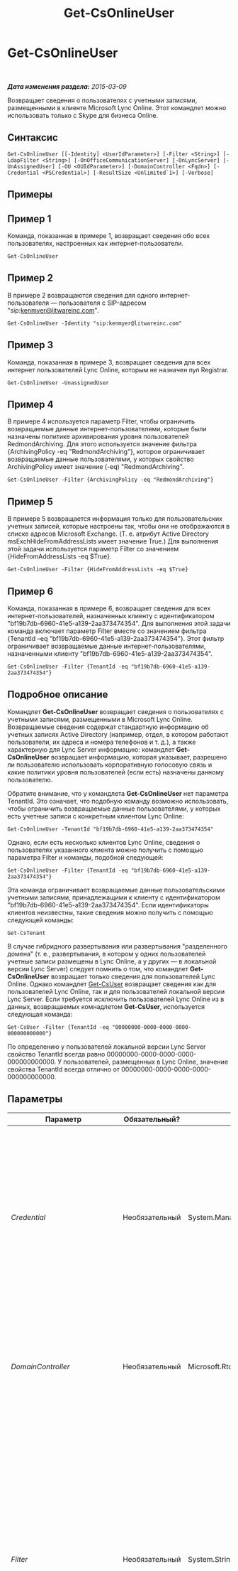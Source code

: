 ﻿---
title: Get-CsOnlineUser
TOCTitle: Get-CsOnlineUser
ms:assetid: 2bfafd70-a7d9-4308-a353-5ecf44249b53
ms:mtpsurl: https://technet.microsoft.com/ru-ru/library/JJ994026(v=OCS.15)
ms:contentKeyID: 52058181
ms.date: 05/19/2016
mtps_version: v=OCS.15
ms.translationtype: HT
---

# Get-CsOnlineUser

 

_**Дата изменения раздела:** 2015-03-09_

Возвращает сведения о пользователях с учетными записями, размещенными в клиенте Microsoft Lync Online. Этот командлет можно использовать только с Skype для бизнеса Online.

## Синтаксис

    Get-CsOnlineUser [[-Identity] <UserIdParameter>] [-Filter <String>] [-LdapFilter <String>] [-OnOfficeCommunicationServer] [-OnLyncServer] [-UnAssignedUser] [-OU <OUIdParameter>] [-DomainController <Fqdn>] [-Credential <PSCredential>] [-ResultSize <Unlimited`1>] [-Verbose]

## Примеры

## Пример 1

Команда, показанная в примере 1, возвращает сведения обо всех пользователях, настроенных как интернет-пользователи.

    Get-CsOnlineUser

## Пример 2

В примере 2 возвращаются сведения для одного интернет-пользователя — пользователя с SIP-адресом "sip:kenmyer@litwareinc.com".

    Get-CsOnlineUser -Identity "sip:kenmyer@litwareinc.com"

## Пример 3

Команда, показанная в примере 3, возвращает сведения для всех интернет пользователей Lync Online, которым не назначен пул Registrar.

    Get-CsOnlineUser -UnassignedUser

## Пример 4

В примере 4 используется параметр Filter, чтобы ограничить возвращаемые данные интернет-пользователями, которые были назначены политике архивирования уровня пользователей RedmondArchiving. Для этого используется значение фильтра {ArchivingPolicy -eq "RedmondArchiving"}, которое ограничивает возвращаемые данные пользователями, у которых свойство ArchivingPolicy имеет значение (-eq) "RedmondArchiving".

    Get-CsOnlineUser -Filter {ArchivingPolicy -eq "RedmondArchiving"}

## Пример 5

В примере 5 возвращается информация только для пользовательских учетных записей, которые настроены так, чтобы они не отображаются в списке адресов Microsoft Exchange. (Т. е. атрибут Active Directory msExchHideFromAddressLists имеет значение True.) Для выполнения этой задачи используется параметр Filter со значением {HideFromAddressLists -eq $True}.

    Get-CsOnlineUser -Filter {HideFromAddressLists -eq $True}

## Пример 6

Команда, показанная в примере 6, возвращает сведения для всех интернет-пользователей, назначенных клиенту с идентификатором "bf19b7db-6960-41e5-a139-2aa373474354". Для выполнения этой задачи команда включает параметр Filter вместе со значением фильтра {TenantId –eq "bf19b7db-6960-41e5-a139-2aa373474354"}. Этот фильтр ограничивает возвращаемые данные интернет-пользователями, назначенными клиенту "bf19b7db-6960-41e5-a139-2aa373474354".

    Get-CsOnlineUser -Filter {TenantId -eq "bf19b7db-6960-41e5-a139-2aa373474354"}

## Подробное описание

Командлет **Get-CsOnlineUser** возвращает сведения о пользователях с учетными записями, размещенными в Microsoft Lync Online. Возвращаемые сведения содержат стандартную информацию об учетных записях Active Directory (например, отдел, в котором работают пользователи, их адреса и номера телефонов и т. д.), а также характерную для Lync Server информацию: командлет **Get-CsOnlineUser** возвращает информацию, которая указывает, разрешено ли пользователю использовать корпоративную голосовую связь и какие политики уровня пользователей (если есть) назначены данному пользователю.

Обратите внимание, что у командлета **Get-CsOnlineUser** нет параметра TenantId. Это означает, что подобную команду возможно использовать, чтобы ограничить возвращаемые данные пользователями, у которых есть учетные записи с конкретным клиентом Lync Online:

    Get-CsOnlineUser -TenantId "bf19b7db-6960-41e5-a139-2aa373474354"

Однако, если есть несколько клиентов Lync Online, сведения о пользователях указанного клиента можно получить с помощью параметра Filter и команды, подобной следующей:

    Get-CsOnlineUser -Filter {TenantId -eq "bf19b7db-6960-41e5-a139-2aa373474354"}

Эта команда ограничивает возвращаемые данные пользовательскими учетными записями, принадлежащими к клиенту с идентификатором "bf19b7db-6960-41e5-a139-2aa373474354". Если идентификаторы клиентов неизвестны, такие сведения можно получить с помощью следующей команды:

    Get-CsTenant

В случае гибридного развертывания или развертывания "разделенного домена" (т. е., развертывания, в котором у одних пользователей учетные записи размещены в Lync Online, а у других — в локальной версии Lync Server) следует помнить о том, что командлет **Get-CsOnlineUser** возвращает только сведения для пользователей Lync Online. Однако командлет [Get-CsUser](get-csuser.md) возвращает сведения как для пользователей Lync Online, так и для пользователей локальной версии Lync Server. Если требуется исключить пользователей Lync Online из в данных, возвращаемых комнадлетом **Get-CsUser**, используется следующая команда:

    Get-CsUser -Filter {TenantId -eq "00000000-0000-0000-0000-000000000000"}

По определению у пользователей локальной версии Lync Server свойство TenantId всегда равно 00000000-0000-0000-0000-000000000000. У пользователей, размещенных в Lync Online, значение свойства TenantId всегда отлично от 00000000-0000-0000-0000-000000000000.

## Параметры


<table>
<colgroup>
<col style="width: 25%" />
<col style="width: 25%" />
<col style="width: 25%" />
<col style="width: 25%" />
</colgroup>
<thead>
<tr class="header">
<th>Параметр</th>
<th>Обязательный?</th>
<th>Тип</th>
<th>Описание</th>
</tr>
</thead>
<tbody>
<tr class="odd">
<td><p><em>Credential</em></p></td>
<td><p>Необязательный</p></td>
<td><p>System.Management.Automation.PSCredential</p></td>
<td><p>Позволяет выполнить командлет <strong>Get-CsOnlineUser</strong> с использованием альтернативных учетных данных. Это может потребоваться в случае, если учетная запись, используемая для входа в Windows, не обладает необходимыми привилегиями для работы с объектами пользователей.</p>
<p>Чтобы использовать параметр Credential, необходимо сначала создать объект PSCredential с помощью командлета <strong>Get-Credential</strong>. Дополнительные сведения см. в разделе справки, посвященном командлету <strong>Get-Credential</strong>.</p></td>
</tr>
<tr class="even">
<td><p><em>DomainController</em></p></td>
<td><p>Необязательный</p></td>
<td><p>Microsoft.Rtc.Management.Deploy.Fqdn</p></td>
<td><p>Позволяет подключиться к определенному контроллеру домена для получения пользовательской информации. Чтобы подключиться к определенному контроллеру домена, следует добавить параметр DomainController, за которым следует полное доменное имя (FQDN) (например, atl-cs-001.litwareinc.com).</p></td>
</tr>
<tr class="odd">
<td><p><em>Filter</em></p></td>
<td><p>Необязательный</p></td>
<td><p>System.String</p></td>
<td><p>Позволяет ограничить возвращаемые данные путем фильтрации по специфическим атрибутам Lync Server. Например, можно включить в возвращаемые данные только пользователей, которым была назначена конкретная политика голосовой связи, или пользователей, которым эта политика не была назначена.</p>
<p>Для параметра Filter используется тот же синтаксис фильтрации Windows PowerShell, что и для командлета Where-Object. Например, фильтр, возвращающий только пользователей, которым был разрешен доступ к корпоративной голосовой связи, выглядел бы следующим образом, где EnterpriseVoiceEnabled обозначает атрибут Active Directory, -eq обозначает оператор сравнения (равно), а $True (встроенная переменная Windows PowerShell) обозначает фильтруемое значение:</p>
<p>{EnterpriseVoiceEnabled -eq $True}</p></td>
</tr>
<tr class="even">
<td><p><em>Identity</em></p></td>
<td><p>Необязательный</p></td>
<td><p>Microsoft.Rtc.Management.AD.UserIdParameter</p></td>
<td><p>Указывает идентификатор возвращаемой учетной записи пользователя. Идентификатор могут указываться в одном из четырех форматов: 1) SIP-адрес пользователя; 2) имя участника-пользователя (UPN); 3) доменное имя пользователя и имя для входа в виде домен\имя_входа (например, litwareinc\kenmyer); 4) отображаемое имя пользователя Active Directory (например, Ken Myer). Для указания учетной записи пользователя можно также использовать его различающееся имя в Active Directory.</p>
<p>При использовании отображаемого имени в качестве идентификатора пользователя можно применять подстановочный символ звездочки (*). Например, идентификация по имени &quot;* Smith&quot; вернет всех пользователей, у которых отображаемое имя завершается в строке значением &quot; Smith&quot;.</p></td>
</tr>
<tr class="odd">
<td><p><em>LdapFilter</em></p></td>
<td><p>Необязательный</p></td>
<td><p>System.String</p></td>
<td><p>Позволяет ограничить возвращаемые данные путем фильтрации по общим атрибутам Active Directory (то есть атрибутам, которые не являются специфическими для Lync Server). Например, можно включить в возвращаемые данные только пользователей, работающих в конкретном отделе, или пользователей с указанным менеджером или должностью.</p>
<p>В параметре LdapFilter для создания фильтров используется язык запросов LDAP. Например, фильтр, возвращающий пользователей, работающих только в городе Редмонд, выглядит так: &quot;l=Redmond&quot;, где &quot;l&quot; (строчная буква L) обозначает атрибут Active Directory (locality, местоположение); &quot;=&quot; обозначает оператор сравнения (равняется); а &quot;Redmond&quot; обозначает фильтруемое значение.</p></td>
</tr>
<tr class="even">
<td><p><em>OnLyncServer</em></p></td>
<td><p>Необязательный</p></td>
<td><p>System.Management.Automation.SwitchParameter</p></td>
<td><p>Возвращает коллекцию пользователей Lync Server. Пользователи с учетными записями из предыдущих версий программного обеспечения не возвращаются при использовании этого параметра.</p></td>
</tr>
<tr class="odd">
<td><p><em>OnOfficeCommunicationServer</em></p></td>
<td><p>Необязательный</p></td>
<td><p>System.Management.Automation.SwitchParameter</p></td>
<td><p>Возвращает коллекцию пользователей предыдущей версии Lync Server (например, Microsoft Office Communications Server 2007 R2). Пользователи с учетными записями из текущей версии программного обеспечения не возвращаются при использовании этого параметра.</p></td>
</tr>
<tr class="even">
<td><p><em>OU</em></p></td>
<td><p>Необязательный</p></td>
<td><p>Microsoft.Rtc.Management.AD.OUIdParameter</p></td>
<td><p>Позволяет возвращать информацию об учетных записях пользователей в конкретном подразделении (OU) или контейнере. Параметр OU возвращает данные из указанного подразделения и всех его дочерних подразделений. Например, если финансовое подразделение имеет два дочерних подразделения AccountsPayable и AccountsReceivable, возвращаются пользователи из всех трех подразделений.</p>
<p>При указании полразделения используйте различающееся имя (DN) этого контейнера, например: -OU &quot;OU=Finance,dc=litwareinc,dc=com&quot;. Чтобы вернуть учетные записи пользователей из контейнера &quot;Пользователи&quot;, используйте следующий синтаксис:</p>
<p>-OU &quot;cn=Users,dc=litwareinc,dc=com&quot;</p></td>
</tr>
<tr class="odd">
<td><p><em>ResultSize</em></p></td>
<td><p>Необязательный</p></td>
<td><p>Microsoft.Rtc.Management.ADConnect.Core.Unlimited</p></td>
<td><p>Позволяет ограничить количество записей, возвращаемых командлетом. Например, чтобы в результатах были данные о 7 пользователях (независимо от количества пользователей в лесу), добавьте параметр ResultSize со значением 7. Следует отметить, что будут возвращены данные о случайных семи пользователях.</p>
<p>В качестве размера результата можно задать любое целое число от 0 до 2147483647 включительно. Если задано значение 0, команда выполняется, но данные не возвращаются. Если в лес входят только 3 пользователя, а параметру ResultSize задано значение 7, то команда вернет этих трех пользователей, а затем завершится без ошибки.</p></td>
</tr>
<tr class="even">
<td><p><em>UnassignedUser</em></p></td>
<td><p>Необязательный</p></td>
<td><p>System.Management.Automation.SwitchParameter</p></td>
<td><p>Позволяет вернуть коллекцию пользователей, которым был разрешен доступ к Lync Online, но которые в настоящее время не назначены пулу Registrar. Пользователи не могут входить в систему, если они не назначены пулу Registrar.</p></td>
</tr>
</tbody>
</table>


## Типы входных данных

Командлет **Get-CsOnlineUser** принимает по конвейеру экземпляры объекта Microsoft.Rtc.Management.ADConnect.Schema.OCSADUser, а также строковые значения, представляющие допустимое удостоверение учетной записи пользователя (например, "sip:kenmyer@litwareinc.com").

## Типы возвращаемых данных

Командлет **Get-CsOnlineUser** возвращает экземпляры объекта Microsoft.Rtc.Management.ADConnect.Schema.ADOCOnlineUser.

## См. также

#### Другие ресурсы

[Get-CsUser](get-csuser.md)

